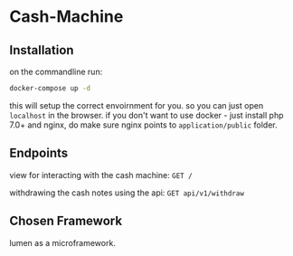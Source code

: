 # Cash-Machine

## Installation
on the commandline run:
```sh
docker-compose up -d
```
this will setup the correct envoirnment for you. so you can just open ```localhost``` in the browser.
if you don't want to use docker - just install php 7.0+ and nginx, do make sure nginx points to ```application/public``` folder.

## Endpoints

view for interacting with the cash machine: 
	```GET /```

withdrawing the cash notes using the api:
	```GET api/v1/withdraw```

## Chosen Framework
lumen as a microframework.



